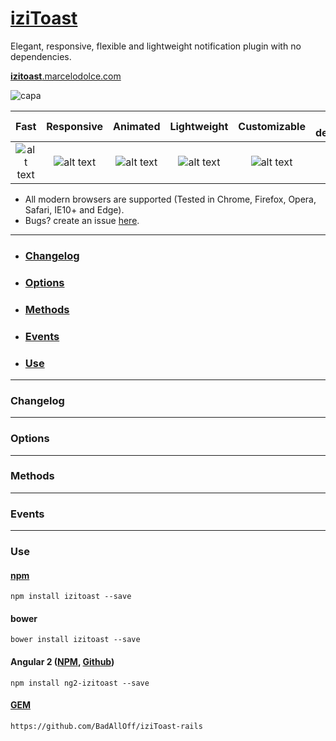 # [iziToast](http://izitoast.dolce.ninja)
Elegant, responsive, flexible and lightweight notification plugin with no dependencies.

[**izitoast**.marcelodolce.com](http://izitoast.marcelodolce.com)

![capa](http://i.imgur.com/NKk7Rxm.png)

[logo]: http://i.imgur.com/hCYIhep.png "Check icon"
[new]: http://i.imgur.com/41zuVDk.png "New label"
[bug]: http://i.imgur.com/92lu4ln.png "Bug label"

Fast | Responsive | Animated | Lightweight | Customizable | No dependencies | Retina
:-----: | :-----: | :-----: | :-----: | :-----: | :-----: | :-----: 
![alt text][logo] | ![alt text][logo] | ![alt text][logo] | ![alt text][logo] | ![alt text][logo] | ![alt text][logo] | ![alt text][logo]


- All modern browsers are supported (Tested in Chrome, Firefox, Opera, Safari, IE10+ and Edge).
- Bugs? create an issue [here](https://github.com/dolce/iziToast/issues).


___
- ### [Changelog](http://izitoast.marcelodolce.com/#Changelog)
- ### [Options](http://izitoast.marcelodolce.com/#Options)
- ### [Methods](http://izitoast.marcelodolce.com/#Methods)
- ### [Events](http://izitoast.marcelodolce.com/#Events)
- ### [Use](http://izitoast.marcelodolce.com/#Start)

___
### Changelog
___
### Options
___
### Methods
___
### Events
___
### Use

#### [npm](https://www.npmjs.com/package/izitoast)
```
npm install izitoast --save
```

#### bower
```
bower install izitoast --save
```

#### Angular 2 ([NPM](https://www.npmjs.com/package/ng2-izitoast), [Github](https://github.com/plauzul/ng2-izitoast))

```
npm install ng2-izitoast --save
```

#### [GEM](https://github.com/BadAllOff/iziToast-rails)
```
https://github.com/BadAllOff/iziToast-rails
```
